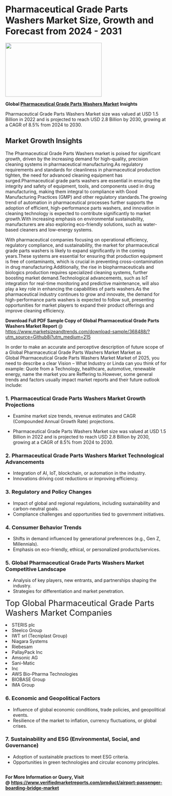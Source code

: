 <H1>Pharmaceutical Grade Parts Washers Market Size, Growth and Forecast from 2024 - 2031</H1><img class="aligncenter size-medium wp-image-584254" src="https://thirdeyenews.in/wp-content/uploads/2024/09/Global-Market-Research-300x168.jpeg" alt="" width="300" height="168" /><p><strong>Global&nbsp;<a href="https://www.marketsizeandtrends.com/download-sample/368488/?utm_source=Github8j?utm_medium=215">Pharmaceutical Grade Parts Washers Market</a> Insights</strong></p><p>Pharmaceutical Grade Parts Washers Market size was valued at USD 1.5 Billion in 2022 and is projected to reach USD 2.8 Billion by 2030, growing at a CAGR of 8.5% from 2024 to 2030.</p><p><h2>Market Growth Insights</h2> The Pharmaceutical Grade Parts Washers market is poised for significant growth, driven by the increasing demand for high-quality, precision cleaning systems in pharmaceutical manufacturing.As regulatory requirements and standards for cleanliness in pharmaceutical production tighten, the need for advanced cleaning equipment has surged.Pharmaceutical grade parts washers are essential in ensuring the integrity and safety of equipment, tools, and components used in drug manufacturing, making them integral to compliance with Good Manufacturing Practices (GMP) and other regulatory standards.The growing trend of automation in pharmaceutical processes further supports the adoption of efficient, high-performance parts washers, and innovation in cleaning technology is expected to contribute significantly to market growth.With increasing emphasis on environmental sustainability, manufacturers are also exploring eco-friendly solutions, such as water-based cleaners and low-energy systems. <p>With pharmaceutical companies focusing on operational efficiency, regulatory compliance, and sustainability, the market for pharmaceutical grade parts washers is likely to expand significantly in the coming years.These systems are essential for ensuring that production equipment is free of contaminants, which is crucial in preventing cross-contamination in drug manufacturing.Additionally, the rise in biopharmaceuticals and biologics production requires specialized cleaning systems, further boosting market demand.Technological advancements, such as IoT integration for real-time monitoring and predictive maintenance, will also play a key role in enhancing the capabilities of parts washers.As the pharmaceutical industry continues to grow and innovate, the demand for high-performance parts washers is expected to follow suit, presenting opportunities for market players to expand their product offerings and improve cleaning efficiency.</p><p><span class=""><strong>Download Full PDF Sample Copy of Global Pharmaceutical Grade Parts Washers Market Report</strong> @ <a href="https://www.marketsizeandtrends.com/download-sample/368488/?utm_source=Github8j?utm_medium=215" target="_blank">https://www.marketsizeandtrends.com/download-sample/368488/?utm_source=Github8j?utm_medium=215</a></span></p><p>In order to make an accurate and perceptive description of future scope of a Global&nbsp;Pharmaceutical Grade Parts Washers Market Market as Global&nbsp;Pharmaceutical Grade Parts Washers Market Market of 2025, you need to describe a clear Vision &ndash; What Industry or Linda can you think of for example: Quote from a Technology, healthcare, automotive, renewable energy, name the market you are Reffering to.However, some general trends and factors usually impact market reports and their future outlook include:</p><h3>1.&nbsp;<strong>Pharmaceutical Grade Parts Washers Market Growth Projections</strong></h3><ul><li>Examine market size trends, revenue estimates and CAGR (Compounded Annual Growth Rate) projections.</li><li><p>Pharmaceutical Grade Parts Washers Market size was valued at USD 1.5 Billion in 2022 and is projected to reach USD 2.8 Billion by 2030, growing at a CAGR of 8.5% from 2024 to 2030.</p></li></ul><h3>2.&nbsp;<strong>Pharmaceutical Grade Parts Washers Market Technological Advancements</strong></h3><ul><li>Integration of AI, IoT, blockchain, or automation in the industry.</li><li>Innovations driving cost reductions or improving efficiency.</li></ul><h3>3.&nbsp;<strong>Regulatory and Policy Changes</strong></h3><ul><li>Impact of global and regional regulations, including sustainability and carbon-neutral goals.</li><li>Compliance challenges and opportunities tied to government initiatives.</li></ul><h3>4.&nbsp;<strong>Consumer Behavior Trends</strong></h3><ul><li>Shifts in demand influenced by generational preferences (e.g., Gen Z, Millennials).</li><li>Emphasis on eco-friendly, ethical, or personalized products/services.</li></ul><h3>5.&nbsp;<strong>Global Pharmaceutical Grade Parts Washers Market Competitive Landscape</strong></h3><ul><li>Analysis of key players, new entrants, and partnerships shaping the industry.</li><li>Strategies for differentiation and market penetration.</li></ul><p data-pm-slice="1 1 []"><span style="color: inherit; font-family: inherit; font-size: 25px;">Top Global Pharmaceutical Grade Parts Washers Market Companies</span></p><div class="" data-test-id=""><p><li>STERIS plc</li><li> Steelco Group</li><li> IWT srl (Tecniplast Group)</li><li> Niagara Systems</li><li> Riebesam</li><li> PallayPack Inc</li><li> Amsonic AG</li><li> Sani-Matic</li><li> Inc</li><li> AWS Bio-Pharma Technologies</li><li> BIOBASE Group</li><li> IMA Group</li></p></div><h3>6.&nbsp;<strong>Economic and Geopolitical Factors</strong></h3><ul><li>Influence of global economic conditions, trade policies, and geopolitical events.</li><li>Resilience of the market to inflation, currency fluctuations, or global crises.</li></ul><h3>7.&nbsp;<strong>Sustainability and ESG (Environmental, Social, and Governance)</strong></h3><ul><li>Adoption of sustainable practices to meet ESG criteria.</li><li>Opportunities in green technologies and circular economy principles.</li></ul><h2><strong style="font-size: 14px;">For More Information or Query, Visit @&nbsp;</strong><a style="background-color: #ffffff; font-size: 14px;" href="https://www.marketsizeandtrends.com/report/pharmaceutical-grade-parts-washers-market/" target="_blank">https://www.verifiedmarketreports.com/product/airport-passenger-boarding-bridge-market</a></h2>